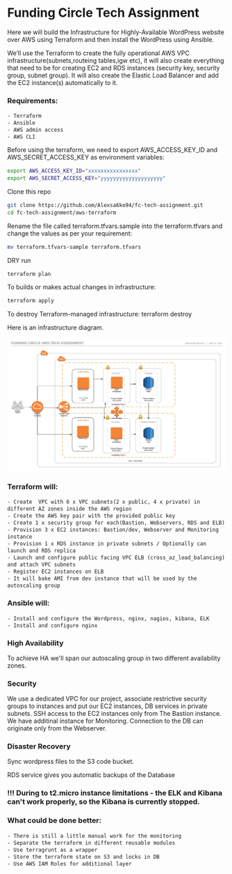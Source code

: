 # Funding Circle Tech Assignment

Here we will build the Infrastructure for Highly-Available WordPress website over AWS using Terraform and then install the WordPress using Ansible. 

We’ll use the Terraform to create the fully operational AWS VPC infrastructure(subnets,routeing tables,igw etc), it will also create everything that need to be for creating EC2 and RDS instances (security key, security group, subnet group). It will also create the Elastic Load Balancer and add the EC2 instance(s) automatically to it.

### Requirements:

	- Terraform
	- Ansible
	- AWS admin access
	- AWS CLI
	
Before using the terraform, we need to export AWS_ACCESS_KEY_ID and AWS_SECRET_ACCESS_KEY as environment variables:
```bash
export AWS_ACCESS_KEY_ID="xxxxxxxxxxxxxxxx"
export AWS_SECRET_ACCESS_KEY="yyyyyyyyyyyyyyyyyyyy"
```

Clone this repo
```bash
git clone https://github.com/Alexsa6ko94/fc-tech-assignment.git
cd fc-tech-assignment/aws-terraform
```
Rename the file called terraform.tfvars.sample into the terraform.tfvars and change the values as per your requirement:
```bash
mv terraform.tfvars-sample terraform.tfvars
```
DRY run
```bash
terraform plan
```
To builds or makes actual changes in infrastructure:
```bash
terraform apply
```
To destroy Terraform-managed infrastructure:
terraform destroy

Here is an infrastructure diagram.

![ECS infra](img/Arch_Diagram.jpeg)

### Terraform will:

	- Create  VPC with 6 x VPC subnets(2 x public, 4 x private) in different AZ zones inside the AWS region
	- Create the AWS key pair with the provided public key
	- Create 1 x security group for each(Bastion, Webservers, RDS and ELB)
	- Provision 3 x EC2 instances: Bastion/dev, Webserver and Monitoring instance
	- Provision 1 x RDS instance in private subnets / Optionally can launch and RDS replica
	- Launch and configure public facing VPC ELB (cross_az_load_balancing) and attach VPC subnets
	- Register EC2 instances on ELB
	- It will bake AMI from dev instance that will be used by the autoscaling group
	
### Ansible will:
	
	- Install and configure the Wordpress, nginx, nagios, kibana, ELK
	- Install and configure nginx 


### High Availability
To achieve HA we'll span our autoscaling group in two different availability zones. 

### Security
We use a dedicated VPC for our project, associate restrictive security groups to instances and put our EC2 instances, DB services in private subnets. SSH access to the EC2 instances only from The Bastion instance. We have additinal instance for Monitoring. Connection to the DB can originate only from the Webserver.

### Disaster Recovery
Sync wordpress files to the S3 code bucket.

RDS service gives you automatic backups of the Database

### !!! During to t2.micro instance limitations - the ELK and Kibana can't work properly, so the Kibana is currently stopped.

### What could be done better:

	- There is still a little manual work for the monitoring
	- Separate the terraform in different reusable modules
	- Use terragrunt as a wrapper
	- Store the terraform state on S3 and locks in DB
	- Use AWS IAM Roles for additional layer
	
